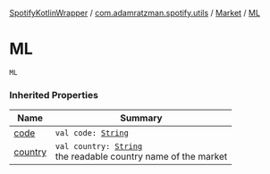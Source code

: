 [SpotifyKotlinWrapper](../../index.md) / [com.adamratzman.spotify.utils](../index.md) / [Market](index.md) / [ML](./-m-l.md)

# ML

`ML`

### Inherited Properties

| Name | Summary |
|---|---|
| [code](code.md) | `val code: `[`String`](https://kotlinlang.org/api/latest/jvm/stdlib/kotlin/-string/index.html) |
| [country](country.md) | `val country: `[`String`](https://kotlinlang.org/api/latest/jvm/stdlib/kotlin/-string/index.html)<br>the readable country name of the market |
